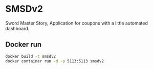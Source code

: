 # SMSDv2
Sword Master Story, Application for coupons with a little automated dashboard. 

## Docker run
```sh
docker build -t smsdv2
docker container run -d -p 5113:5113 smsdv2
```